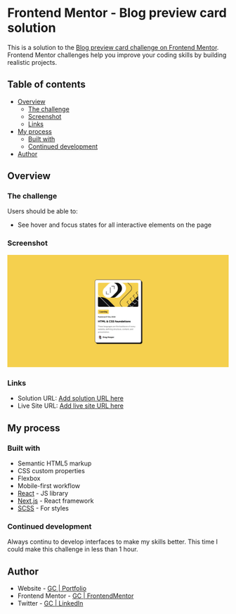 # Frontend Mentor - Blog preview card solution

This is a solution to the [Blog preview card challenge on Frontend Mentor](https://www.frontendmentor.io/challenges/blog-preview-card-ckPaj01IcS). Frontend Mentor challenges help you improve your coding skills by building realistic projects. 

## Table of contents

- [Overview](#overview)
  - [The challenge](#the-challenge)
  - [Screenshot](#screenshot)
  - [Links](#links)
- [My process](#my-process)
  - [Built with](#built-with)
  - [Continued development](#continued-development)
- [Author](#author)


## Overview

### The challenge

Users should be able to:

- See hover and focus states for all interactive elements on the page

### Screenshot

![Preview Image](./Blog-Preview.jpeg)


### Links

- Solution URL: [Add solution URL here](https://your-solution-url.com)
- Live Site URL: [Add live site URL here](https://your-live-site-url.com)

## My process

### Built with

- Semantic HTML5 markup
- CSS custom properties
- Flexbox
- Mobile-first workflow
- [React](https://reactjs.org/) - JS library
- [Next.js](https://nextjs.org/) - React framework
- [SCSS](https://sass-lang.com/) - For styles


### Continued development

Always continu to develop interfaces to make my skills better. This time I could make this challenge in less than 1 hour. 


## Author

- Website - [GC | Portfolio](https://gabriel-crispim-portfolio-sirbiel100.vercel.app/)
- Frontend Mentor - [GC | FrontendMentor](https://www.frontendmentor.io/profile/sirbiel100)
- Twitter - [GC | LinkedIn](https://www.linkedin.com/in/gabrielrcrispim/)
